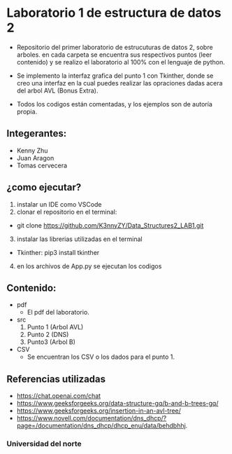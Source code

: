 # Laboratorio 1 de estructura de datos 2
- Repositorio del primer laboratorio de estrucuturas de datos 2, sobre arboles.
en cada carpeta se encuentra sus respectivos puntos (leer contenido) y se realizo el laboratorio al 100% con el lenguaje de python.

- Se implemento la interfaz grafica del punto 1 con Tkinther, donde se creo una interfaz en la cual puedes realizar las opraciones dadas acera del arbol AVL (Bonus Extra).

- Todos los codigos están comentadas, y los ejemplos son de autoría propia.

## Integerantes:
- Kenny Zhu
- Juan Aragon
- Tomas cervecera

## ¿como ejecutar?
1) instalar un IDE como VSCode
2) clonar el repositorio en el terminal: 
  - git clone https://github.com/K3nnyZY/Data_Structures2_LAB1.git
3) instalar las librerias utilizadas en el terminal
  - Tkinther: pip3 install tkinther
4) en los archivos de App.py se ejecutan los codigos

## Contenido:
- pdf
  - El pdf del laboratorio.
- src
  1. Punto 1 (Arbol AVL)
  2. Punto 2 (DNS)
  3. Punto3 (Arbol B)
- CSV
  - Se encuentran los CSV o los dados para el punto 1.

## Referencias utilizadas
- https://chat.openai.com/chat
- https://www.geeksforgeeks.org/data-structure-gq/b-and-b-trees-gq/
- https://www.geeksforgeeks.org/insertion-in-an-avl-tree/
- https://www.novell.com/documentation/dns_dhcp/?page=/documentation/dns_dhcp/dhcp_enu/data/behdbhhj.

### Universidad del norte
